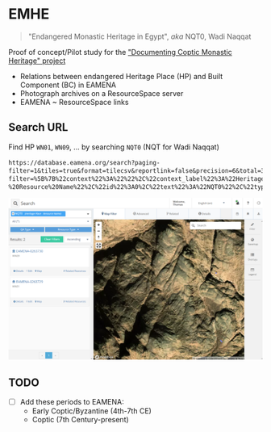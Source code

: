 # EMHE
> "Endangered Monastic Heritage in Egypt", *aka* NQT0, Wadi Naqqat

Proof of concept/Pilot study for the ["Documenting Coptic Monastic Heritage" project](https://www.ff.uni-lj.si/en/news/documenting-coptic-monastic-heritage-project)

* Relations between endangered Heritage Place (HP) and Built Component (BC) in EAMENA
* Photograph archives on a ResourceSpace server
* EAMENA ~ ResourceSpace links

## Search URL

Find HP `WN01`, `WN09`, ... by searching `NQT0` (NQT for Wadi Naqqat)

```
https://database.eamena.org/search?paging-filter=1&tiles=true&format=tilecsv&reportlink=false&precision=6&total=383284&language=*&term-filter=%5B%7B%22context%22%3A%22%22%2C%22context_label%22%3A%22Heritage%20Place%20-%20Resource%20Name%22%2C%22id%22%3A0%2C%22text%22%3A%22NQT0%22%2C%22type%22%3A%22term%22%2C%22value%22%3A%22NQT0%22%2C%22inverted%22%3Afalse%7D%5D
```

![alt text](image.png)

## TODO

- [ ] Add these periods to EAMENA:
	- Early Coptic/Byzantine (4th-7th CE)
	- Coptic (7th Century-present)



